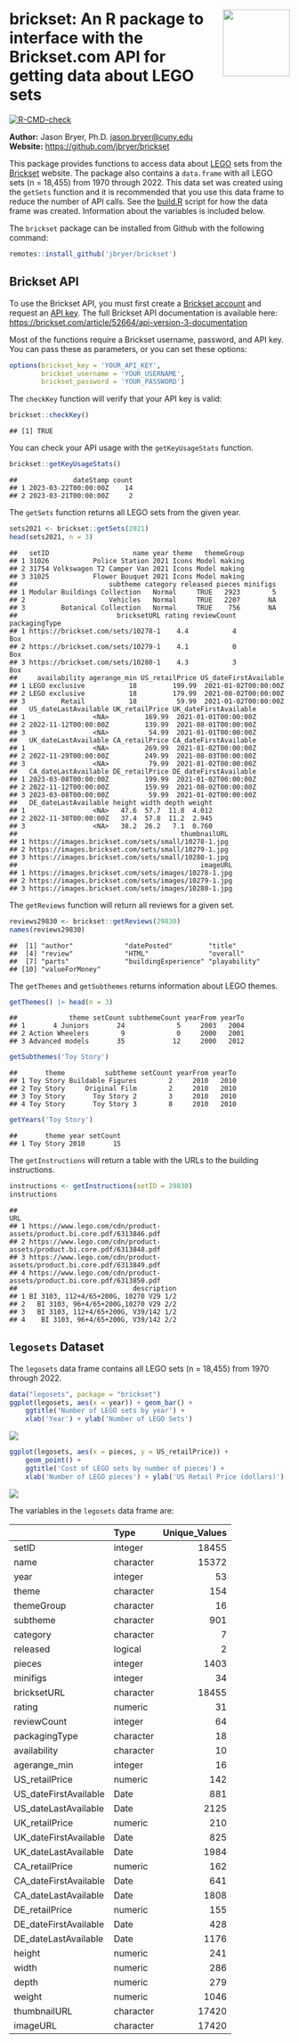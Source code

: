 
# <a href='https://github.com/jbryer/brickset'><img src='man/figures/brickset.png' align="right" width="120" /></a> brickset: An R package to interface with the Brickset.com API for getting data about LEGO sets

<!-- badges: start -->

[![R-CMD-check](https://github.com/jbryer/brickset/actions/workflows/R-CMD-check.yaml/badge.svg)](https://github.com/jbryer/brickset/actions/workflows/R-CMD-check.yaml)
<!-- badges: end -->

**Author:** Jason Bryer, Ph.D. <jason.bryer@cuny.edu>  
**Website:** <https://github.com/jbryer/brickset>

This package provides functions to access data about
[LEGO](https://lego.com) sets from the [Brickset](https://brickset.com)
website. The package also contains a `data.frame` with all LEGO sets (n
= 18,455) from 1970 through 2022. This data set was created using the
`getSets` function and it is recommended that you use this data frame to
reduce the number of API calls. See the [build.R](build.R) script for
how the data frame was created. Information about the variables is
included below.

The `brickset` package can be installed from Github with the following
command:

``` r
remotes::install_github('jbryer/brickset')
```

## Brickset API

To use the Brickset API, you must first create a [Brickset
account](https://brickset.com/signup) and request an [API
key](http://brickset.com/tools/webservices/requestkey). The full
Brickset API documentation is available here:
<https://brickset.com/article/52664/api-version-3-documentation>

Most of the functions require a Brickset username, password, and API
key. You can pass these as parameters, or you can set these options:

``` r
options(brickset_key = 'YOUR_API_KEY',
        brickset_username = 'YOUR_USERNAME',
        brickset_password = 'YOUR_PASSWORD')
```

The `checkKey` function will verify that your API key is valid:

``` r
brickset::checkKey()
```

    ## [1] TRUE

You can check your API usage with the `getKeyUsageStats` function.

``` r
brickset::getKeyUsageStats()
```

    ##              dateStamp count
    ## 1 2023-03-22T00:00:00Z    14
    ## 2 2023-03-21T00:00:00Z     2

The `getSets` function returns all LEGO sets from the given year.

``` r
sets2021 <- brickset::getSets(2021)
head(sets2021, n = 3)
```

    ##   setID                     name year theme   themeGroup
    ## 1 31026           Police Station 2021 Icons Model making
    ## 2 31754 Volkswagen T2 Camper Van 2021 Icons Model making
    ## 3 31025           Flower Bouquet 2021 Icons Model making
    ##                       subtheme category released pieces minifigs
    ## 1 Modular Buildings Collection   Normal     TRUE   2923        5
    ## 2                     Vehicles   Normal     TRUE   2207       NA
    ## 3         Botanical Collection   Normal     TRUE    756       NA
    ##                         bricksetURL rating reviewCount packagingType
    ## 1 https://brickset.com/sets/10278-1    4.4           4           Box
    ## 2 https://brickset.com/sets/10279-1    4.1           0           Box
    ## 3 https://brickset.com/sets/10280-1    4.3           3           Box
    ##     availability agerange_min US_retailPrice US_dateFirstAvailable
    ## 1 LEGO exclusive           18         199.99  2021-01-02T00:00:00Z
    ## 2 LEGO exclusive           18         179.99  2021-08-02T00:00:00Z
    ## 3         Retail           18          59.99  2021-01-02T00:00:00Z
    ##   US_dateLastAvailable UK_retailPrice UK_dateFirstAvailable
    ## 1                 <NA>         169.99  2021-01-01T00:00:00Z
    ## 2 2022-11-12T00:00:00Z         139.99  2021-08-01T00:00:00Z
    ## 3                 <NA>          54.99  2021-01-01T00:00:00Z
    ##   UK_dateLastAvailable CA_retailPrice CA_dateFirstAvailable
    ## 1                 <NA>         269.99  2021-01-02T00:00:00Z
    ## 2 2022-11-29T00:00:00Z         249.99  2021-08-03T00:00:00Z
    ## 3                 <NA>          79.99  2021-01-02T00:00:00Z
    ##   CA_dateLastAvailable DE_retailPrice DE_dateFirstAvailable
    ## 1 2023-03-08T00:00:00Z         199.99  2021-01-02T00:00:00Z
    ## 2 2022-11-12T00:00:00Z         159.99  2021-08-02T00:00:00Z
    ## 3 2023-03-08T00:00:00Z          59.99  2021-01-02T00:00:00Z
    ##   DE_dateLastAvailable height width depth weight
    ## 1                 <NA>   47.6  57.7  11.8  4.012
    ## 2 2022-11-30T00:00:00Z   37.4  57.8  11.2  2.945
    ## 3                 <NA>   38.2  26.2   7.1  0.760
    ##                                         thumbnailURL
    ## 1 https://images.brickset.com/sets/small/10278-1.jpg
    ## 2 https://images.brickset.com/sets/small/10279-1.jpg
    ## 3 https://images.brickset.com/sets/small/10280-1.jpg
    ##                                              imageURL
    ## 1 https://images.brickset.com/sets/images/10278-1.jpg
    ## 2 https://images.brickset.com/sets/images/10279-1.jpg
    ## 3 https://images.brickset.com/sets/images/10280-1.jpg

The `getReviews` function will return all reviews for a given set.

``` r
reviews29830 <- brickset::getReviews(29830)
names(reviews29830)
```

    ##  [1] "author"             "datePosted"         "title"             
    ##  [4] "review"             "HTML"               "overall"           
    ##  [7] "parts"              "buildingExperience" "playability"       
    ## [10] "valueForMoney"

The `getThemes` and `getSubthemes` returns information about LEGO
themes.

``` r
getThemes() |> head(n = 3)
```

    ##             theme setCount subthemeCount yearFrom yearTo
    ## 1       4 Juniors       24             5     2003   2004
    ## 2 Action Wheelers        9             0     2000   2001
    ## 3 Advanced models       35            12     2000   2012

``` r
getSubthemes('Toy Story')
```

    ##       theme          subtheme setCount yearFrom yearTo
    ## 1 Toy Story Buildable Figures        2     2010   2010
    ## 2 Toy Story     Original Film        2     2010   2010
    ## 3 Toy Story       Toy Story 2        3     2010   2010
    ## 4 Toy Story       Toy Story 3        8     2010   2010

``` r
getYears('Toy Story')
```

    ##       theme year setCount
    ## 1 Toy Story 2010       15

The `getInstructions` will return a table with the URLs to the building
instructions.

``` r
instructions <- getInstructions(setID = 29830)
instructions
```

    ##                                                                       URL
    ## 1 https://www.lego.com/cdn/product-assets/product.bi.core.pdf/6313846.pdf
    ## 2 https://www.lego.com/cdn/product-assets/product.bi.core.pdf/6313848.pdf
    ## 3 https://www.lego.com/cdn/product-assets/product.bi.core.pdf/6313849.pdf
    ## 4 https://www.lego.com/cdn/product-assets/product.bi.core.pdf/6313850.pdf
    ##                             description
    ## 1 BI 3103, 112+4/65+200G, 10270 V29 1/2
    ## 2   BI 3103, 96+4/65+200G,10270 V29 2/2
    ## 3   BI 3103, 112+4/65+200G, V39/142 1/2
    ## 4    BI 3103, 96+4/65+200G, V39/142 2/2

## `legosets` Dataset

The `legosets` data frame contains all LEGO sets (n = 18,455) from 1970
through 2022.

``` r
data("legosets", package = "brickset")
ggplot(legosets, aes(x = year)) + geom_bar() +
    ggtitle('Number of LEGO sets by year') +
    xlab('Year') + ylab('Number of LEGO Sets')
```

![](README_files/figure-gfm/legosets_by_year-1.png)<!-- -->

``` r
ggplot(legosets, aes(x = pieces, y = US_retailPrice)) + 
    geom_point() +
    ggtitle('Cost of LEGO sets by number of pieces') +
    xlab('Number of LEGO pieces') + ylab('US Retail Price (dollars)')
```

![](README_files/figure-gfm/pieces_by_price-1.png)<!-- -->

The variables in the `legosets` data frame are:

|                       | Type      | Unique_Values |
|:----------------------|:----------|--------------:|
| setID                 | integer   |         18455 |
| name                  | character |         15372 |
| year                  | integer   |            53 |
| theme                 | character |           154 |
| themeGroup            | character |            16 |
| subtheme              | character |           901 |
| category              | character |             7 |
| released              | logical   |             2 |
| pieces                | integer   |          1403 |
| minifigs              | integer   |            34 |
| bricksetURL           | character |         18455 |
| rating                | numeric   |            31 |
| reviewCount           | integer   |            64 |
| packagingType         | character |            18 |
| availability          | character |            10 |
| agerange_min          | integer   |            16 |
| US_retailPrice        | numeric   |           142 |
| US_dateFirstAvailable | Date      |           881 |
| US_dateLastAvailable  | Date      |          2125 |
| UK_retailPrice        | numeric   |           210 |
| UK_dateFirstAvailable | Date      |           825 |
| UK_dateLastAvailable  | Date      |          1984 |
| CA_retailPrice        | numeric   |           162 |
| CA_dateFirstAvailable | Date      |           641 |
| CA_dateLastAvailable  | Date      |          1808 |
| DE_retailPrice        | numeric   |           155 |
| DE_dateFirstAvailable | Date      |           428 |
| DE_dateLastAvailable  | Date      |          1176 |
| height                | numeric   |           241 |
| width                 | numeric   |           286 |
| depth                 | numeric   |           279 |
| weight                | numeric   |          1046 |
| thumbnailURL          | character |         17420 |
| imageURL              | character |         17420 |
